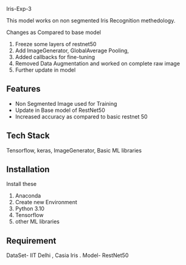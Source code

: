 
Iris-Exp-3

This model works on non segmented Iris Recognition methedology.

Changes as Compared to base model
1. Freeze some layers of restnet50
2. Add ImageGenerator, GlobalAverage Pooling, 
3. Added callbacks for fine-tuning
4. Removed Data Augmentation and worked on complete raw image
5. Further update in model


## Features

- Non Segmented Image used for Training
- Update in Base model of RestNet50
- Increased accuracy as compared to basic restnet 50


## Tech Stack

Tensorflow, keras, ImageGenerator, Basic ML libraries



## Installation

Install these 
1. Anaconda
2. Create new Environment
3. Python 3.10
4. Tensorflow
5. other ML libraries
     
## Requirement

DataSet- IIT Delhi , Casia Iris .
Model- RestNet50